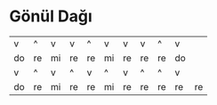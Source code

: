# Gönül Dağı

|   |   |   |   |   |   |   | | | | |
| --- | --- | --- | --- | --- | -- | --- | -- | -- |  -- |-- |
| v  | ^  | v  | v  | ^  |  v |  v | v | ^ | v |
| do | re | mi | re | re | mi | re | re | re | do |
| v  | ^  | v  | ^  | v  |  ^ |  v | ^ | ^ | v |
| do | re | mi | re | re | mi | re | re | re | re | re |
